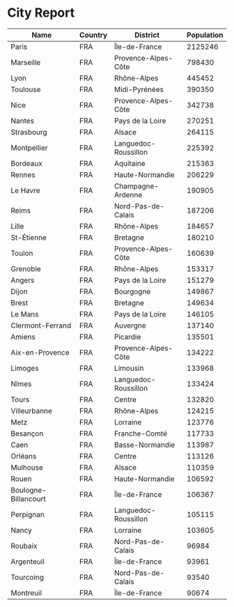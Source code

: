 # City Report

| Name | Country | District | Population |
| ---- | ------- | -------- | ---------- |
| Paris | FRA | Île-de-France | 2125246 |
| Marseille | FRA | Provence-Alpes-Côte | 798430 |
| Lyon | FRA | Rhône-Alpes | 445452 |
| Toulouse | FRA | Midi-Pyrénées | 390350 |
| Nice | FRA | Provence-Alpes-Côte | 342738 |
| Nantes | FRA | Pays de la Loire | 270251 |
| Strasbourg | FRA | Alsace | 264115 |
| Montpellier | FRA | Languedoc-Roussillon | 225392 |
| Bordeaux | FRA | Aquitaine | 215363 |
| Rennes | FRA | Haute-Normandie | 206229 |
| Le Havre | FRA | Champagne-Ardenne | 190905 |
| Reims | FRA | Nord-Pas-de-Calais | 187206 |
| Lille | FRA | Rhône-Alpes | 184657 |
| St-Étienne | FRA | Bretagne | 180210 |
| Toulon | FRA | Provence-Alpes-Côte | 160639 |
| Grenoble | FRA | Rhône-Alpes | 153317 |
| Angers | FRA | Pays de la Loire | 151279 |
| Dijon | FRA | Bourgogne | 149867 |
| Brest | FRA | Bretagne | 149634 |
| Le Mans | FRA | Pays de la Loire | 146105 |
| Clermont-Ferrand | FRA | Auvergne | 137140 |
| Amiens | FRA | Picardie | 135501 |
| Aix-en-Provence | FRA | Provence-Alpes-Côte | 134222 |
| Limoges | FRA | Limousin | 133968 |
| Nîmes | FRA | Languedoc-Roussillon | 133424 |
| Tours | FRA | Centre | 132820 |
| Villeurbanne | FRA | Rhône-Alpes | 124215 |
| Metz | FRA | Lorraine | 123776 |
| Besançon | FRA | Franche-Comté | 117733 |
| Caen | FRA | Basse-Normandie | 113987 |
| Orléans | FRA | Centre | 113126 |
| Mulhouse | FRA | Alsace | 110359 |
| Rouen | FRA | Haute-Normandie | 106592 |
| Boulogne-Billancourt | FRA | Île-de-France | 106367 |
| Perpignan | FRA | Languedoc-Roussillon | 105115 |
| Nancy | FRA | Lorraine | 103605 |
| Roubaix | FRA | Nord-Pas-de-Calais | 96984 |
| Argenteuil | FRA | Île-de-France | 93961 |
| Tourcoing | FRA | Nord-Pas-de-Calais | 93540 |
| Montreuil | FRA | Île-de-France | 90674 |
